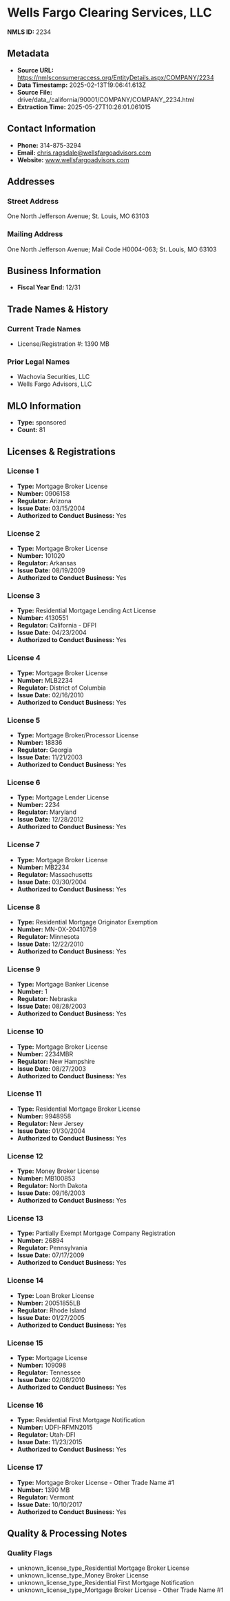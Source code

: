 # Wells Fargo Clearing Services, LLC

**NMLS ID:** 2234

## Metadata
- **Source URL:** https://nmlsconsumeraccess.org/EntityDetails.aspx/COMPANY/2234
- **Data Timestamp:** 2025-02-13T19:06:41.613Z
- **Source File:** drive/data_/california/90001/COMPANY/COMPANY_2234.html
- **Extraction Time:** 2025-05-27T10:26:01.061015

## Contact Information
- **Phone:** 314-875-3294
- **Email:** chris.ragsdale@wellsfargoadvisors.com
- **Website:** www.wellsfargoadvisors.com

## Addresses
### Street Address
One North Jefferson Avenue; St. Louis, MO 63103

### Mailing Address
One North Jefferson Avenue; Mail Code H0004-063; St. Louis, MO 63103

## Business Information
- **Fiscal Year End:** 12/31

## Trade Names & History
### Current Trade Names
- License/Registration #: 1390 MB

### Prior Legal Names
- Wachovia Securities, LLC
- Wells Fargo Advisors, LLC

## MLO Information
- **Type:** sponsored
- **Count:** 81

## Licenses & Registrations

### License 1
- **Type:** Mortgage Broker License
- **Number:** 0906158
- **Regulator:** Arizona
- **Issue Date:** 03/15/2004
- **Authorized to Conduct Business:** Yes

### License 2
- **Type:** Mortgage Broker License
- **Number:** 101020
- **Regulator:** Arkansas
- **Issue Date:** 08/19/2009
- **Authorized to Conduct Business:** Yes

### License 3
- **Type:** Residential Mortgage Lending Act License
- **Number:** 4130551
- **Regulator:** California - DFPI
- **Issue Date:** 04/23/2004
- **Authorized to Conduct Business:** Yes

### License 4
- **Type:** Mortgage Broker License
- **Number:** MLB2234
- **Regulator:** District of Columbia
- **Issue Date:** 02/16/2010
- **Authorized to Conduct Business:** Yes

### License 5
- **Type:** Mortgage Broker/Processor License
- **Number:** 18836
- **Regulator:** Georgia
- **Issue Date:** 11/21/2003
- **Authorized to Conduct Business:** Yes

### License 6
- **Type:** Mortgage Lender License
- **Number:** 2234
- **Regulator:** Maryland
- **Issue Date:** 12/28/2012
- **Authorized to Conduct Business:** Yes

### License 7
- **Type:** Mortgage Broker License
- **Number:** MB2234
- **Regulator:** Massachusetts
- **Issue Date:** 03/30/2004
- **Authorized to Conduct Business:** Yes

### License 8
- **Type:** Residential Mortgage Originator Exemption
- **Number:** MN-OX-20410759
- **Regulator:** Minnesota
- **Issue Date:** 12/22/2010
- **Authorized to Conduct Business:** Yes

### License 9
- **Type:** Mortgage Banker License
- **Number:** 1
- **Regulator:** Nebraska
- **Issue Date:** 08/28/2003
- **Authorized to Conduct Business:** Yes

### License 10
- **Type:** Mortgage Broker License
- **Number:** 2234MBR
- **Regulator:** New Hampshire
- **Issue Date:** 08/27/2003
- **Authorized to Conduct Business:** Yes

### License 11
- **Type:** Residential Mortgage Broker License
- **Number:** 9948958
- **Regulator:** New Jersey
- **Issue Date:** 01/30/2004
- **Authorized to Conduct Business:** Yes

### License 12
- **Type:** Money Broker License
- **Number:** MB100853
- **Regulator:** North Dakota
- **Issue Date:** 09/16/2003
- **Authorized to Conduct Business:** Yes

### License 13
- **Type:** Partially Exempt Mortgage Company Registration
- **Number:** 26894
- **Regulator:** Pennsylvania
- **Issue Date:** 07/17/2009
- **Authorized to Conduct Business:** Yes

### License 14
- **Type:** Loan Broker License
- **Number:** 20051855LB
- **Regulator:** Rhode Island
- **Issue Date:** 01/27/2005
- **Authorized to Conduct Business:** Yes

### License 15
- **Type:** Mortgage License
- **Number:** 109098
- **Regulator:** Tennessee
- **Issue Date:** 02/08/2010
- **Authorized to Conduct Business:** Yes

### License 16
- **Type:** Residential First Mortgage Notification
- **Number:** UDFI-RFMN2015
- **Regulator:** Utah-DFI
- **Issue Date:** 11/23/2015
- **Authorized to Conduct Business:** Yes

### License 17
- **Type:** Mortgage Broker License - Other Trade Name #1
- **Number:** 1390 MB
- **Regulator:** Vermont
- **Issue Date:** 10/10/2017
- **Authorized to Conduct Business:** Yes

## Quality & Processing Notes
### Quality Flags
- unknown_license_type_Residential Mortgage Broker License
- unknown_license_type_Money Broker License
- unknown_license_type_Residential First Mortgage Notification
- unknown_license_type_Mortgage Broker License - Other Trade Name #1
